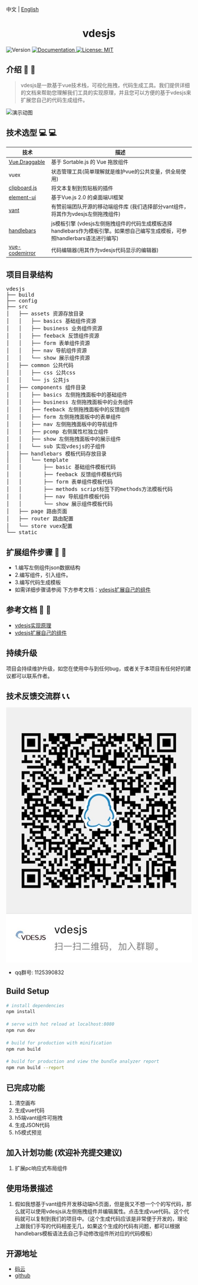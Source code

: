 中文 | [English](./README.en.md)

<h1 align="center">vdesjs</h1>

<p>
  <img alt="Version" src="https://img.shields.io/badge/version-1.0-blue.svg" />
  <a href="https://www.jianshu.com/c/061d0ea33f2d" target="_blank">
    <img alt="Documentation" src="https://img.shields.io/badge/documentation-yes-brightgreen.svg" />
  </a>
  <a href="#" target="_blank">
    <img alt="License: MIT" src="https://img.shields.io/badge/License-MIT-yellow.svg" />
  </a>
</p>

## 介绍 :loudspeaker: :loudspeaker:

> vdesjs是一款基于vue技术栈，可视化拖拽，代码生成工具。我们提供详细的文档来帮助您理解我们工具的实现原理，并且您可以方便的基于vdesjs来扩展您自己的代码生成组件。

<img src="./src/assets/showHow.gif" alt="演示动图" />

## 技术选型 :computer: :computer:
| 技术                                                             | 描述                                                                                                                           |
| ---------------------------------------------------------------- | ------------------------------------------------------------------------------------------------------------------------------ |
| [Vue.Draggable](https://github.com/SortableJS/Vue.Draggable)     | 基于 Sortable.js 的 Vue 拖放组件                                                                                               |
| vuex                                                             | 状态管理工具(简单理解就是维护vue的公共变量，供全局使用)                                                                        |
| [clipboard.js](https://github.com/zenorocha/clipboard.js)        | 将文本复制到剪贴板的插件                                                                                                       |
| [element-ui](https://element.eleme.cn/#/zh-CN)                   | 基于Vue.js 2.0 的桌面端UI框架                                                                                                  |
| [vant](https://vant-contrib.gitee.io/vant/)                      | 有赞前端团队开源的移动端组件库 (我们选择部分vant组件，将其作为vdesjs左侧拖拽组件)                                              |
| [handlebars](https://github.com/handlebars-lang/handlebars.js)   | js模板引擎 (vdesjs左侧拖拽组件的代码生成模板选择handlebars作为模板引擎。如果想自己编写生成模板，可参照handlerbars语法进行编写) |
| [vue-codemirror](https://github.com/surmon-china/vue-codemirror) | 代码编辑器(用其作为vdesjs代码显示的编辑器)                                                                                     |

## 项目目录结构
<pre>
vdesjs
├── build
├── config
├── src
│   ├── assets 资源存放目录
│   │   ├── basics 基础组件资源
│   │   ├── business 业务组件资源
│   │   ├── feeback 反馈组件资源
│   │   ├── form 表单组件资源
│   │   ├── nav 导航组件资源
│   │   └── show 展示组件资源
│   ├── common 公共代码
│   │   ├── css 公共css
│   │   └── js 公共js
│   ├── components 组件目录
│   │   ├── basics 左侧拖拽面板中的基础组件
│   │   ├── business 左侧拖拽面板中的业务组件
│   │   ├── feeback 左侧拖拽面板中的反馈组件
│   │   ├── form 左侧拖拽面板中的表单组件
│   │   ├── nav 左侧拖拽面板中的导航组件
│   │   ├── pcomp 右侧属性栏独立组件
│   │   ├── show 左侧拖拽面板中的展示组件
│   │   └── sub 实现vdesjs的子组件
│   ├── handlebars 模板代码存放目录
│   │   └── template
│   │       ├── basic 基础组件模板代码
│   │       ├── feeback 反馈组件模板代码
│   │       ├── form 表单组件模板代码
│   │       ├── methods script标签下的methods方法模板代码
│   │       ├── nav 导航组件模板代码
│   │       └── show 展示组件模板代码
│   ├── page 路由页面
│   ├── router 路由配置
│   └── store vuex配置
└── static
</pre>

## 扩展组件步骤 :electric_plug: :electric_plug:
* 1.编写左侧组件json数据结构
* 2.编写组件，引入组件。
* 3.编写代码生成模板
* 如需详细步骤请参阅 下方参考文档：[vdesjs扩展自己的组件](https://www.jianshu.com/p/e22f7158b863)

## 参考文档 :notebook: :notebook:
* [vdesjs实现原理](https://www.jianshu.com/p/8b28e71e3d12)
* [vdesjs扩展自己的组件](https://www.jianshu.com/p/e22f7158b863)


## 持续升级
项目会持续维护升级，如您在使用中与到任何bug，或者关于本项目有任何好的建议都可以联系作者。


## 技术反馈交流群 :telephone_receiver: :telephone_receiver:
<img src="./src/assets/qqConcat.JPG" alt="1125390832" />

* qq群号: 1125390832


## Build Setup

``` bash
# install dependencies
npm install

# serve with hot reload at localhost:8080
npm run dev

# build for production with minification
npm run build

# build for production and view the bundle analyzer report
npm run build --report
```
## 已完成功能
1. 清空画布
2. 生成vue代码
3. h5端vant组件可拖拽
4. 生成JSON代码
5. h5模式预览
   
## 加入计划功能 (欢迎补充提交建议)
1. 扩展pc响应式布局组件


## 使用场景描述
1. 假如我想基于vant组件开发移动端h5页面，但是我又不想一个个的写代码，那么就可以使用vdesjs从左侧拖拽组件并编辑属性。点击生成vue代码。这个代码就可以复制到我们的项目中。（这个生成代码应该是非常便于开发的，理论上跟我们手写的代码相差无几，如果这个生成的代码有问题，都可以根据handlebars模板语法去自己手动修改组件所对应的代码模板）

## 开源地址
* [码云](https://gitee.com/china-bin/vdesjs)
* [github](https://github.com/china-bin/vdesjs)
